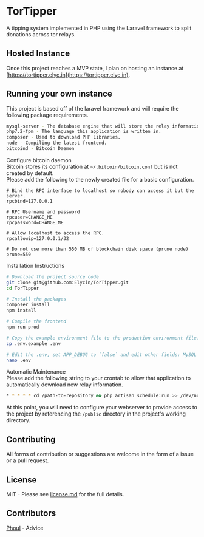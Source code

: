 # TorTipper
A tipping system implemented in PHP using the Laravel framework to split donations across tor relays.

## Hosted Instance
Once this project reaches a MVP state, I plan on hosting an instance at [https://tortipper.elyc.in](https://tortipper.elyc.in).

## Running your own instance
This project is based off of the laravel framework and will require the following package requirements.
```bash
mysql-server - The database engine that will store the relay information.
php7.2-fpm - The language this application is written in.
composer - Used to download PHP Libraries.
node - Compiling the latest frontend.
bitcoind - Bitcoin Daemon

```

Configure bitcoin daemon  
Bitcoin stores its configuration at `~/.bitcoin/bitcoin.conf` but is not created by default.  
Please add the following to the newly created file for a basic configuration.
```text
# Bind the RPC interface to localhost so nobody can access it but the server.
rpcbind=127.0.0.1

# RPC Username and password
rpcuser=CHANGE_ME
rpcpassword=CHANGE_ME

# Allow localhost to access the RPC.
rpcallowip=127.0.0.1/32

# Do not use more than 550 MB of blockchain disk space (prune node)
prune=550
```

Installation Instructions
```bash
# Download the project source code
git clone git@github.com:Elycin/TorTipper.git
cd TorTipper

# Install the packages 
composer install
npm install

# Compile the frontend
npm run prod

# Copy the example environment file to the production environment file.
cp .env.example .env

# Edit the .env, set APP_DEBUG to `false` and edit other fields: MySQL and Bitcoin RPC.
nano .env
```

Automatic Maintenance  
Please add the following string to your crontab to allow that application to automatically download new relay information.
```bash
* * * * * cd /path-to-repository && php artisan schedule:run >> /dev/null 2>&1
```

At this point, you will need to configure your webserver to provide access to the project by referencing the `/public` directory in the project's working directory.

## Contributing
All forms of contribution or suggestions are welcome in the form of a issue or a pull request.

## License
MIT - Please see [license.md](https://github.com/Elycin/TorTipper/blob/master/license.md) for the full details.

## Contributors
[Phoul](https://twitter.com/Phoul) - Advice 